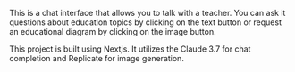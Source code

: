 This is a chat interface that allows you to talk with a teacher. You can ask it questions about education topics by clicking on the text button or request an educational diagram by clicking on the image button.

This project is built using Nextjs. It utilizes the Claude 3.7 for chat completion and Replicate for image generation.
